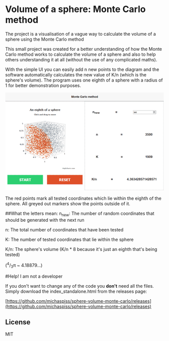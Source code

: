 # Volume of a sphere: Monte Carlo method
The project is a visualisation of a vague way to calculate the volume of a sphere using the Monte Carlo method

This small project was created for a better understanding of how the Monte Carlo method works to calculate the volume of a sphere and also to help others understanding it at all (without the use of any complicated maths).

With the simple UI you can easily add n new points to the diagram and the software automatically calculates the new value of K/n (which is the sphere's volume).
The program uses one eighth of a sphere with a radius of 1 for better demonstration purposes.

![Alt](screenshot.png)

The red points mark all tested coordinates which lie within the eighth of the sphere. All greyed out markers show the points outside of it.

##What the letters mean:
n<sub>new</sub>: The number of random coordinates that should be generated with the next run

n: The total number of coordinates that have been tested

K: The number of tested coordinates that lie within the sphere

K/n: The sphere's volume (K/n * 8 because it's just an eighth that's being tested)

(<sup>4</sup>/<sub>3</sub>π ~ 4.18879...)

#Help! I am not a developer

If you don't want to change any of the code you **don't** need all the files. Simply download the index_standalone.html from the releases page:

[https://github.com/michaspiss/sphere-volume-monte-carlo/releases](https://github.com/michaspiss/sphere-volume-monte-carlo/releases)


License
---
MIT